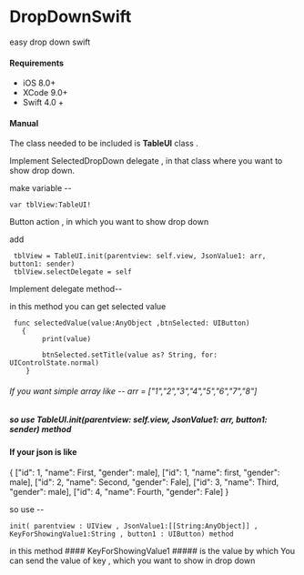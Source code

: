 # DropDownSwift
easy drop down swift

#### Requirements

* iOS 8.0+
* XCode 9.0+
* Swift 4.0 +


#### Manual
The class needed to be included is **TableUI** class .


Implement SelectedDropDown delegate , in that class where you want to show drop down.


make variable --
```
var tblView:TableUI!
```


Button action , in which you want to show drop down



add

```
 tblView = TableUI.init(parentview: self.view, JsonValue1: arr, button1: sender)
 tblView.selectDelegate = self
 ```
 
 Implement delegate method--
 
 in this method you can get selected value 
 
```
 func selectedValue(value:AnyObject ,btnSelected: UIButton)
   {
        print(value)
        
        btnSelected.setTitle(value as? String, for: UIControlState.normal)
    }
```   
###### If you want simple array like -- arr = ["1","2","3","4","5","6","7","8"]
##### so use TableUI.init(parentview: self.view, JsonValue1: arr, button1: sender) method


#### If your json is like 
{
["id": 1, "name": First, "gender": male],
["id": 1, "name": first, "gender": male],
["id": 2, "name": Second, "gender": Fale],
["id": 3, "name": Third, "gender": male], 
["id": 4, "name": Fourth, "gender": Fale]
}

so use -- 
```
init( parentview : UIView , JsonValue1:[[String:AnyObject]] , KeyForShowingValue1:String , button1 : UIButton) method

```
in this method #### KeyForShowingValue1 ##### is the value by which You can send the value of key , which you want to show in drop down

